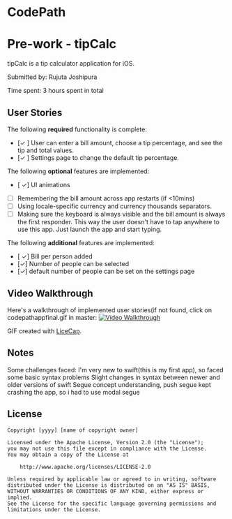 # CodePath
# Pre-work - tipCalc

tipCalc is a tip calculator application for iOS.

Submitted by: Rujuta Joshipura

Time spent: 3 hours spent in total

## User Stories

The following **required** functionality is complete:

* [✓ ] User can enter a bill amount, choose a tip percentage, and see the tip and total values.
* [✓ ] Settings page to change the default tip percentage.

The following **optional** features are implemented:
* [ ✓] UI animations
* [ ] Remembering the bill amount across app restarts (if <10mins)
* [ ] Using locale-specific currency and currency thousands separators.
* [ ] Making sure the keyboard is always visible and the bill amount is always the first responder. This way the user doesn't have to tap anywhere to use this app. Just launch the app and start typing.

The following **additional** features are implemented:

- [ ✓] Bill per person added
- [✓] Number of people can be selected
- [✓] default number of people can be set on the settings page

## Video Walkthrough 

Here's a walkthrough of implemented user stories(if not found, click on codepathappfinal.gif in master:
<a href='http://postimg.org/image/4ksjt703l/' target='_blank'><img src='http://s8.postimg.org/4ksjt703l/codepathappfinal.jpg' title='Video Walkthrough' border='0' alt="Video Walkthrough" /></a>

GIF created with [LiceCap](http://www.cockos.com/licecap/).

## Notes
Some challenges faced:
I'm very new to swift(this is my first app), so faced some basic syntax problems
Slight changes in syntax between newer and older versions of swift
Segue concept understanding, push segue kept crashing the app, so i had to use modal segue



## License

    Copyright [yyyy] [name of copyright owner]

    Licensed under the Apache License, Version 2.0 (the "License");
    you may not use this file except in compliance with the License.
    You may obtain a copy of the License at

        http://www.apache.org/licenses/LICENSE-2.0

    Unless required by applicable law or agreed to in writing, software
    distributed under the License is distributed on an "AS IS" BASIS,
    WITHOUT WARRANTIES OR CONDITIONS OF ANY KIND, either express or implied.
    See the License for the specific language governing permissions and
    limitations under the License.
